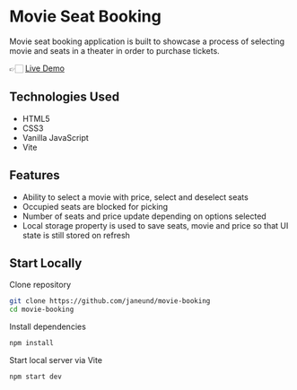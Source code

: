 # Movie Seat Booking

Movie seat booking application is built to showcase a process of selecting movie and seats in a theater in order to purchase tickets.

👉🏻 [Live Demo](https://janeund.github.io/movie-booking/)

## Technologies Used

- HTML5
- CSS3
- Vanilla JavaScript
- Vite

## Features

- Ability to select a movie with price, select and deselect seats
- Occupied seats are blocked for picking
- Number of seats and price update depending on options selected
- Local storage property is used to save seats, movie and price so that UI state is still stored on refresh

## Start Locally

Clone repository

```bash
git clone https://github.com/janeund/movie-booking
cd movie-booking

```

Install dependencies

```bash
npm install
```

Start local server via Vite

```bash
npm start dev
```


